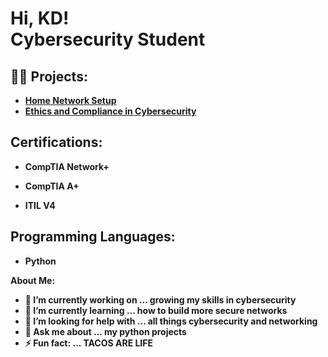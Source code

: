 <h1>Hi, KD! <br/><a href="https://github.com/projectbyKD"> <a ">Cybersecurity Student</a> 

<h2>👨‍💻  Projects:</h2>

- <b>[Home Network Setup](https://github.com/projectsbyKD/HomeNetworkSetup/tree/main)
- <b>[Ethics and Compliance in Cybersecurity](https://github.com/projectsbyKD/LegalAnalysis/tree/main)

<h2> Certifications:</h2>

- <b>CompTIA Network+ </b>
  
- <b>CompTIA A+ </b>
 
- <b>ITIL V4 </b>
  
<h2> Programming Languages: </h2>

- Python


About Me:

- 🔭 I’m currently working on ... growing my skills in cybersecurity
- 🌱 I’m currently learning ... how to build more secure networks 
- 🤔 I’m looking for help with ... all things cybersecurity and networking 
- 💬 Ask me about ... my python projects 
- ⚡ Fun fact: ... TACOS ARE LIFE
  


  






